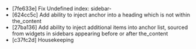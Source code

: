 * [7fe633e] Fix Undefined index: sidebar-
* [624cc5c] Add ability to inject anchor into a heading which is not within the_content
* [27ba136] Add ability to inject additional items into anchor list, sourced from widgets in sidebars appearing before or after the_content
* [c37fc2d] Housekeeping
